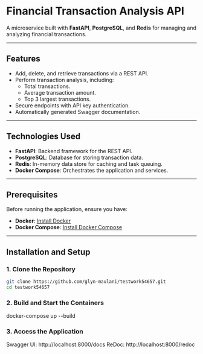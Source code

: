 # Financial Transaction Analysis API

A microservice built with **FastAPI**, **PostgreSQL**, and **Redis** for managing and analyzing financial transactions.

---

## **Features**
- Add, delete, and retrieve transactions via a REST API.
- Perform transaction analysis, including:
  - Total transactions.
  - Average transaction amount.
  - Top 3 largest transactions.
- Secure endpoints with API key authentication.
- Automatically generated Swagger documentation.

---

## **Technologies Used**
- **FastAPI**: Backend framework for the REST API.
- **PostgreSQL**: Database for storing transaction data.
- **Redis**: In-memory data store for caching and task queuing.
- **Docker Compose**: Orchestrates the application and services.

---

## **Prerequisites**
Before running the application, ensure you have:
- **Docker**: [Install Docker](https://docs.docker.com/get-docker/)
- **Docker Compose**: [Install Docker Compose](https://docs.docker.com/compose/install/)

---

## **Installation and Setup**

### **1. Clone the Repository**
```bash
git clone https://github.com/glyn-maulani/testwork54657.git
cd testwork54657
```
### **2. Build and Start the Containers**
docker-compose up --build

### **3. Access the Application**
Swagger UI: http://localhost:8000/docs
ReDoc: http://localhost:8000/redoc



